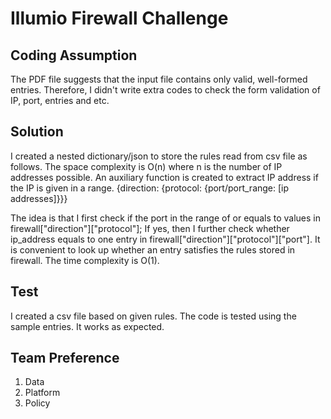 # Illumio Firewall Challenge
## Coding Assumption
The PDF file suggests that the input file contains only valid, well-formed entries. Therefore, I didn't write extra codes to check the form validation of IP, port, entries and etc.

## Solution
I created a nested dictionary/json to store the rules read from csv file as follows. The space complexity is O(n) where n is the number of IP addresses possible. An auxiliary function is created to extract IP address if the IP is given in a range.
{direction: {protocol: {port/port_range: [ip addresses]}}}

The idea is that I first check if the port in the range of or equals to values in firewall["direction"]["protocol"]; If yes, then I further check whether ip_address equals to one entry in firewall["direction"]["protocol"]["port"]. It is convenient to look up whether an entry satisfies the rules stored in firewall. The time complexity is O(1).

## Test
 I created a csv file based on given rules. The code is tested using the sample entries. It works as expected.

## Team Preference
1. Data  
2. Platform
3. Policy
